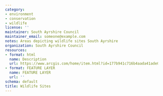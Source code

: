 ```yaml
---
category:
- environment
- conservation
- wildlife
license: ''
maintainer: South Ayrshire Council
maintainer_email: someone@example.com
notes: Areas depicting wildlife sites South Ayrshire
organization: South Ayrshire Council
resources:
- format: html
  name: Description
  url: https://www.arcgis.com/home/item.html?id=177b941c716b4aada41ade02cd687d30
- format: FEATURE LAYER
  name: FEATURE LAYER
  url: ''
schema: default
title: Wildlife Sites
---
```

